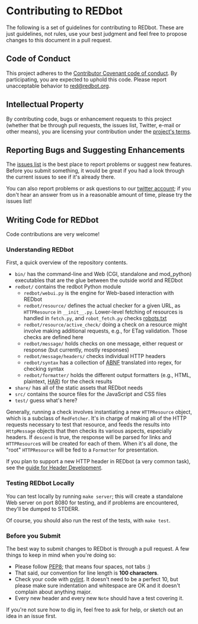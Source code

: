 
# Contributing to REDbot

The following is a set of guidelines for contributing to REDbot. These are just guidelines, not
rules, use your best judgment and feel free to propose changes to this document in a pull request.


## Code of Conduct

This project adheres to the [Contributor Covenant code of
conduct](http://contributor-covenant.org/version/1/4/). By participating, you are expected to
uphold this code. Please report unacceptable behavior to [red@redbot.org](mailto:red@redbot.org).


## Intellectual Property

By contributing code, bugs or enhancement requests to this project (whether that be through pull requests, the issues list, Twitter, e-mail or other means), you are licensing your contribution under the [project's terms](LICENSE.md).


## Reporting Bugs and Suggesting Enhancements

The [issues list](https://github.com/mnot/redbot/issues) is the best place to report
problems or suggest new features. Before you submit something, it would be great if you had a look
through the current issues to see if it's already there.

You can also report problems or ask questions to our [twitter
account](https://twitter.com/redbotorg); if you don't hear an answer from us in a reasonable amount
of time, please try the issues list!


## Writing Code for REDbot

Code contributions are very welcome!

### Understanding REDbot

First, a quick overview of the repository contents.

* `bin/` has the command-line and Web (CGI, standalone and mod_python) executables that are the glue between the outside world and REDbot
* `redbot/` contains the redbot Python module
  * `redbot/webui.py` is the engine for Web-based interaction with REDbot
  * `redbot/resource/` defines the actual checker for a given URL, as `HTTPResource` in `__init__.py`. Lower-level fetching of resources is handled in `fetch.py`, and `robot_fetch.py` checks [robots.txt](http://www.robotstxt.org)
  * `redbot/resource/active_check/` doing a check on a resource might involve making additional requests, e.g., for ETag validation. Those checks are defined here
  * `redbot/message/` holds checks on one message, either request or response (but currently, mostly responses)
  * `redbot/message/headers/` checks individual HTTP headers
  * `redbot/syntax` has a collection of [ABNF](https://tools.ietf.org/html/rfc5234) translated into regex, for checking syntax
  * `redbot/formatter/` holds the different output formatters (e.g., HTML, plaintext, [HAR](http://www.softwareishard.com/blog/har-12-spec/)) for the check results
* `share/` has all of the static assets that REDbot needs
* `src/` contains the source files for the JavaScript and CSS files
* `test/` guess what's here?

Generally, running a check involves instantiating a new `HTTPResource` object, which is a subclass
of `RedFetcher`. It's in charge of making all of the HTTP requests necessary to test that resource,
and feeds the results into `HttpMessage` objects that then checks its various aspects, especially
headers. If `descend` is true, the response will be parsed for links and `HTTPResource`s will be
created for each of them. When it's all done, the "root" `HTTPResource` will be fed to a
`Formatter` for presentation.

If you plan to support a new HTTP header in REDbot (a very common task), see the [guide for Header
Development](https://github.com/mnot/redbot/blob/master/redbot/message/headers/README.md).


### Testing REDbot Locally

You can test locally by running `make server`; this will create a standalone Web server on port
8080 for testing, and if problems are encountered, they'll be dumped to STDERR.

Of course, you should also run the rest of the tests, with `make test`.


### Before you Submit

The best way to submit changes to REDbot is through a pull request. A few things to keep in mind when you're doing so:

* Please follow [PEP8](https://www.python.org/dev/peps/pep-0008/); that means four spaces, not tabs :)
* That said, our convention for line length is **100 characters**.
* Check your code with [pylint](https://www.pylint.org). It doesn't need to be a perfect 10, but please make sure indentation and whitespace are OK and it doesn't complain about anything major.
* Every new header and every new `Note` should have a test covering it.

If you're not sure how to dig in, feel free to ask for help, or sketch out an idea in an issue
first.
